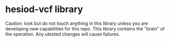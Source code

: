 # hesiod-vcf library
Caution: look but do not touch anything in this library unless you are developing new capabilities for this repo. This library contains the "brain" of the operation. Any utested changes will cause failures. 